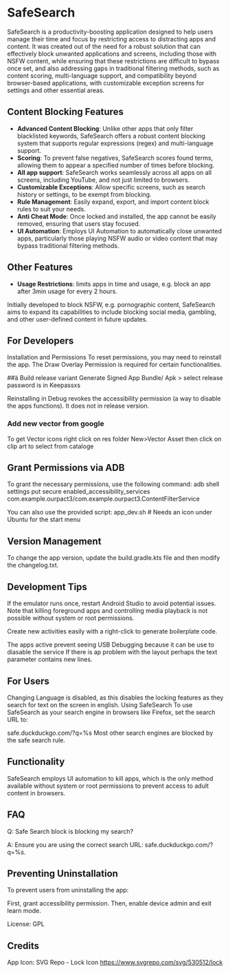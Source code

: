 # SafeSearch

SafeSearch is a productivity-boosting application designed to help users manage their time and focus by restricting access to distracting apps and content.
It was created out of the need for a robust solution that can effectively block unwanted applications and screens, including those with NSFW content, while ensuring that these restrictions are difficult to bypass once set, and also addressing gaps in traditional filtering methods, such as content scoring, multi-language support, and compatibility beyond browser-based applications, with customizable exception screens for settings and other essential areas.

## Content Blocking Features
- **Advanced Content Blocking**: Unlike other apps that only filter blacklisted keywords, SafeSearch offers a robust content blocking system that supports regular expressions (regex) and multi-language support.
- **Scoring**: To prevent false negatives, SafeSearch scores found terms, allowing them to appear a specified number of times before blocking.
- **All app support**: SafeSearch works seamlessly across all apps on all screens, including YouTube, and not just limited to browsers.
- **Customizable Exceptions**: Allow specific screens, such as search history or settings, to be exempt from blocking.
- **Rule Management**: Easily expand, export, and import content block rules to suit your needs.
- **Anti Cheat Mode**: Once locked and installed, the app cannot be easily removed, ensuring that users stay focused.
- **UI Automation**: Employs UI Automation to automatically close unwanted apps, particularly those playing NSFW audio or video content that may bypass traditional filtering methods.

## Other Features
- **Usage Restrictions**:  limits apps in time and usage, e.g. block an app after 3min usage for every 2 hours.

Initially developed to block NSFW, e.g. pornographic content, SafeSearch aims to expand its capabilities to include blocking social media, gambling, and other user-defined content in future updates.

## For Developers
Installation and Permissions
To reset permissions, you may need to reinstall the app. The Draw Overlay Permission is required for certain functionalities.

##ä Build release variant
Generate Signed App Bundle/ Apk > select release
password is in Keepassxs

Reinstalling in Debug revokes the accessibility permission (a way to disable the apps functions).
It does not in release version. 

### Add new vector from google
To get Vector icons right click on res folder New>Vector Asset then click on clip art to select from cataloge

## Grant Permissions via ADB
To grant the necessary permissions, use the following command:
adb shell settings put secure enabled_accessibility_services com.example.ourpact3/com.example.ourpact3.ContentFilterService

You can also use the provided script:
app_dev.sh # Needs an icon under Ubuntu for the start menu

## Version Management
To change the app version, update the build.gradle.kts file and then modify the changelog.txt.

## Development Tips
If the emulator runs once, restart Android Studio to avoid potential issues.
Note that killing foreground apps and controlling media playback is not possible without system or root permissions.


Create new activities easily with a right-click to generate boilerplate code.

The apps active prevent seeing USB Debugging because it can be use to diasable the service
If there is ap problem with the layout perhaps the text parameter contains new lines.
## For Users
Changing Language is disabled, as this disables the locking features as they search for text on the screen in english.
Using SafeSearch
To use SafeSearch as your search engine in browsers like Firefox, set the search URL to:

safe.duckduckgo.com/?q=%s
Most other search engines are blocked by the safe search rule.

## Functionality
SafeSearch employs UI automation to kill apps, which is the only method available without system or root permissions to prevent access to adult content in browsers.

## FAQ
Q: Safe Search block is blocking my search?

A: Ensure you are using the correct search URL: safe.duckduckgo.com/?q=%s.

## Preventing Uninstallation
To prevent users from uninstalling the app:

First, grant accessibility permission.
Then, enable device admin and exit learn mode.

License:
GPL

## Credits
App Icon: SVG Repo - Lock Icon
https://www.svgrepo.com/svg/530512/lock
